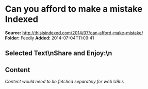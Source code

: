# Can you afford to make a mistake Indexed

**Source:** http://thisisindexed.com/2014/07/can-afford-make-mistake/
**Folder:** Feedly
**Added:** 2014-07-04T11:09:41


## Selected Text\nShare and Enjoy:\n

## Content
*Content would need to be fetched separately for web URLs*
